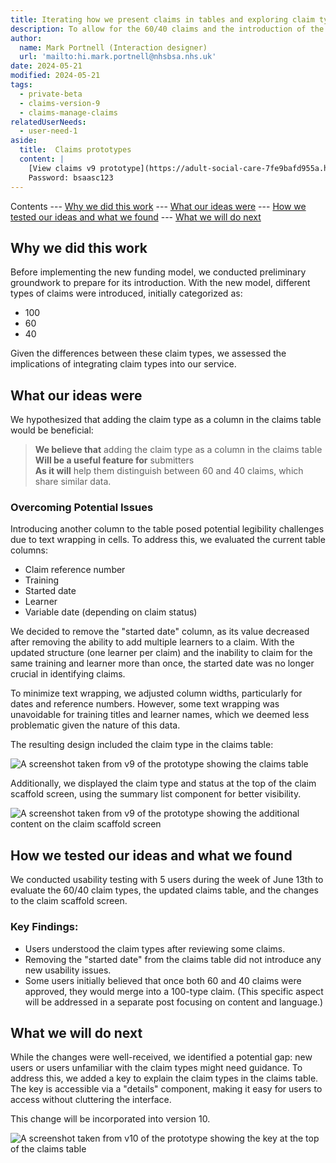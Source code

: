 ```yaml
---
title: Iterating how we present claims in tables and exploring claim types
description: To allow for the 60/40 claims and the introduction of the claim type concept we iterated the claims tables.
author:
  name: Mark Portnell (Interaction designer)
  url: 'mailto:hi.mark.portnell@nhsbsa.nhs.uk'
date: 2024-05-21
modified: 2024-05-21
tags:
  - private-beta
  - claims-version-9
  - claims-manage-claims
relatedUserNeeds:
  - user-need-1
aside:
  title:  Claims prototypes
  content: |
    [View claims v9 prototype](https://adult-social-care-7fe9bafd955a.herokuapp.com/claims/v9/) 
    Password: bsaasc123
---
```


Contents
--- [Why we did this work](#why-we-did-this-work)
--- [What our ideas were](#what-our-ideas-were)
--- [How we tested our ideas and what we found](#how-we-tested-our-ideas-and-what-we-found)
--- [What we will do next](#what-we-will-do-next)

## Why we did this work

Before implementing the new funding model, we conducted preliminary groundwork to prepare for its introduction. With the new model, different types of claims were introduced, initially categorized as:
- 100
- 60
- 40

Given the differences between these claim types, we assessed the implications of integrating claim types into our service.

## What our ideas were

We hypothesized that adding the claim type as a column in the claims table would be beneficial:

> **We believe that** adding the claim type as a column in the claims table  
> **Will be a useful feature for** submitters  
> **As it will** help them distinguish between 60 and 40 claims, which share similar data.

### Overcoming Potential Issues

Introducing another column to the table posed potential legibility challenges due to text wrapping in cells. To address this, we evaluated the current table columns:

- Claim reference number
- Training
- Started date
- Learner
- Variable date (depending on claim status)

We decided to remove the "started date" column, as its value decreased after removing the ability to add multiple learners to a claim. With the updated structure (one learner per claim) and the inability to claim for the same training and learner more than once, the started date was no longer crucial in identifying claims.

To minimize text wrapping, we adjusted column widths, particularly for dates and reference numbers. However, some text wrapping was unavoidable for training titles and learner names, which we deemed less problematic given the nature of this data.

The resulting design included the claim type in the claims table:

![A screenshot taken from v9 of the prototype showing the claims table](v9-claims-table.png "The addition of claim type to the claims table in v9")

Additionally, we displayed the claim type and status at the top of the claim scaffold screen, using the summary list component for better visibility.

![A screenshot taken from v9 of the prototype showing the additional content on the claim scaffold screen](claim-summary.png "The additional content at the top of the claim scaffold screen in v9")

## How we tested our ideas and what we found

We conducted usability testing with 5 users during the week of June 13th to evaluate the 60/40 claim types, the updated claims table, and the changes to the claim scaffold screen.

### Key Findings:

- Users understood the claim types after reviewing some claims.
- Removing the "started date" from the claims table did not introduce any new usability issues.
- Some users initially believed that once both 60 and 40 claims were approved, they would merge into a 100-type claim. (This specific aspect will be addressed in a separate post focusing on content and language.)

## What we will do next

While the changes were well-received, we identified a potential gap: new users or users unfamiliar with the claim types might need guidance. To address this, we added a key to explain the claim types in the claims table. The key is accessible via a "details" component, making it easy for users to access without cluttering the interface.

This change will be incorporated into version 10.

![A screenshot taken from v10 of the prototype showing the key at the top of the claims table](claim-summary.png "The key at the top of the claims table in v10")
